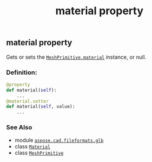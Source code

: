 ﻿---
title: material property
second_title: Aspose.CAD for Python via .NET API References
description: 
type: docs
weight: 170
url: /python-net/aspose.cad.fileformats.glb/meshprimitive/material/
is_root: false
---

## material property


Gets or sets the [`MeshPrimitive.material`](/cad/python-net/aspose.cad.fileformats.glb/meshprimitive#material) instance, or null.
### Definition:
```python
@property
def material(self):
    ...
@material.setter
def material(self, value):
    ...
```

### See Also
* module [`aspose.cad.fileformats.glb`](../../)
* class [`Material`](/cad/python-net/aspose.cad.fileformats.glb/material)
* class [`MeshPrimitive`](/cad/python-net/aspose.cad.fileformats.glb/meshprimitive)

